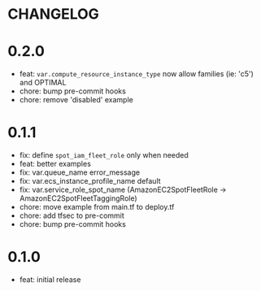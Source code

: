 # CHANGELOG

0.2.0
=====

* feat: `var.compute_resource_instance_type` now allow families (ie: 'c5') and OPTIMAL
* chore: bump pre-commit hooks
* chore: remove 'disabled' example

0.1.1
=====

* fix: define `spot_iam_fleet_role` only when needed
* feat: better examples
* fix: var.queue\_name error\_message
* fix: var.ecs\_instance\_profile\_name default
* fix: var.service\_role\_spot\_name (AmazonEC2SpotFleetRole -> AmazonEC2SpotFleetTaggingRole)
* chore: move example from main.tf to deploy.tf
* chore: add tfsec to pre-commit
* chore: bump pre-commit hooks

0.1.0
=====

* feat: initial release
